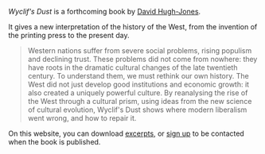 
*Wyclif's Dust* is a forthcoming book by [David Hugh-Jones](author.md).

It gives a new interpretation of the history of the West, from the
invention of the printing press to the present day.

> Western nations suffer from severe social problems, rising populism and
> declining trust. These problems did not come from nowhere: they have roots in
> the dramatic cultural changes of the late twentieth century. To understand them,
> we must rethink our own history. The West did not just develop good institutions
> and economic growth: it also created a uniquely powerful culture. By reanalysing
> the rise of the West through a cultural prism, using ideas from the new science
> of cultural evolution, Wyclif's Dust shows where modern liberalism went wrong, 
> and how to repair it.


On this website, you can download [excerpts](excerpts.md), 
or [sign up](signup.md) to be contacted when the book is published.
